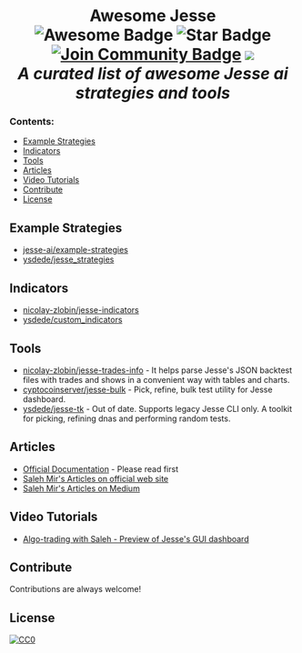 <h1 align="center">Awesome Jesse
<div align="center">
<img src="https://cdn.rawgit.com/sindresorhus/awesome/d7305f38d29fed78fa85652e3a63e154dd8e8829/media/badge.svg" alt="Awesome Badge"/>
<img src="https://img.shields.io/static/v1?label=%F0%9F%8C%9F&message=If%20Useful&style=style=flat&color=BC4E99" alt="Star Badge"/>
<a href="https://discord.gg/NR79EM3R"><img src="https://img.shields.io/discord/733027681184251937.svg?style=flat&label=Join%20Community&color=7289DA" alt="Join Community Badge"/></a>
<a href="https://twitter.com/jesse_ai_com" ><img src="https://img.shields.io/twitter/follow/jesse_ai_com.svg?style=social" /> </a>
<br>
<i>A curated list of awesome Jesse ai strategies and tools</i>
</div>

### Contents:
  - [Example Strategies](#example-strategies)
  - [Indicators](#indicators)
  - [Tools](#tools)
  - [Articles](#articles)
  - [Video Tutorials](#video-tutorials)
  - [Contribute](#contribute)
  - [License](#license)


## Example Strategies
- [jesse-ai/example-strategies](https://github.com/jesse-ai/example-strategies)
- [ysdede/jesse_strategies](https://github.com/ysdede/jesse_strategies)  
  
## Indicators
- [nicolay-zlobin/jesse-indicators](https://github.com/nicolay-zlobin/jesse-indicators)
- [ysdede/custom_indicators](https://github.com/ysdede/custom_indicators)

## Tools
- [nicolay-zlobin/jesse-trades-info](https://github.com/nicolay-zlobin/jesse-trades-info) - It helps parse Jesse's JSON backtest files with trades and shows in a convenient way with tables and charts.
- [cyptocoinserver/jesse-bulk](https://github.com/cryptocoinserver/jesse-bulk) - Pick, refine, bulk test utility for Jesse dashboard.
- [ysdede/jesse-tk](https://github.com/ysdede/jesse-tk) - Out of date. Supports legacy Jesse CLI only. A toolkit for picking, refining dnas and performing random tests.

## Articles
- [Official Documentation](https://docs.jesse.trade/) - Please read first
- [Saleh Mir's Articles on official web site](https://jesse.trade/blog/user/1)
- [Saleh Mir's Articles on Medium](https://salehmir.medium.com/)

## Video Tutorials
- [Algo-trading with Saleh - Preview of Jesse's GUI dashboard](https://www.youtube.com/watch?v=nlV8Y0QeWfc)


## Contribute

Contributions are always welcome!

## License 

[![CC0](https://licensebuttons.net/p/zero/1.0/88x31.png)](https://creativecommons.org/publicdomain/zero/1.0/)
